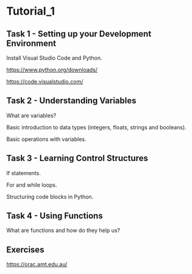 # Tutorial_1

## Task 1 - Setting up your Development Environment

Install Visual Studio Code and Python.

https://www.python.org/downloads/

https://code.visualstudio.com/

## Task 2 - Understanding Variables

What are variables?

Basic introduction to data types (integers, floats, strings and booleans).

Basic operations with variables.

## Task 3 - Learning Control Structures

If statements.

For and while loops.

Structuring code blocks in Python.

## Task 4 - Using Functions

What are functions and how do they help us?


## Exercises

https://orac.amt.edu.au/